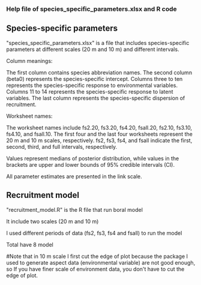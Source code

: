 ### Help file of species_specific_parameters.xlsx and R code
## Species-specific parameters
"species_specific_parameters.xlsx" is a file that includes species-specific parameters at different scales (20 m and 10 m) and different intervals.

Column meanings:

The first column contains species abbreviation names.
The second column (beta0) represents the species-specific intercept.
Columns three to ten represents the species-specific response to environmental variables.
Columns 11 to 14 represents the species-specific response to latent variables.
The last column represents the species-specific dispersion of recruitment.

Worksheet names:

The worksheet names include fs2.20, fs3.20, fs4.20, fsall.20, fs2.10, fs3.10, fs4.10, and fsall.10.
The first four and the last four worksheets represent the 20 m and 10 m scales, respectively.
fs2, fs3, fs4, and fsall indicate the first, second, third, and full intervals, respectively.

Values represent medians of posterior distribution, while values in the brackets are upper and lower bounds of 95% credible intervals (CI).

All parameter estimates are presented in the link scale.

## Recruitment model
"recruitment_model.R" is the R file that run boral model

It include two scales (20 m and 10 m)

I used different periods of data (fs2, fs3, fs4 and fsall) to run the model

Total have 8 model

#Note that in 10 m scale I first cut the edge of plot because the package I used to generate aspect data (environmental variable) are not good enough, so If you have finer scale of environment data, you don't have to cut the edge of plot.
